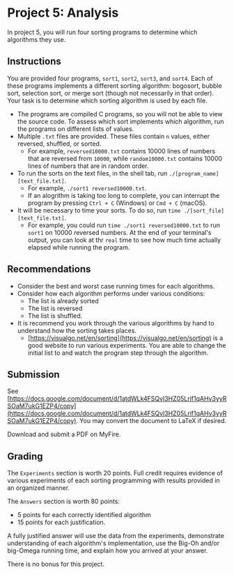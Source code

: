 # Project 5: Analysis

In project 5, you will run four sorting programs to determine which algorithms they use.

## Instructions

You are provided four programs, `sort1`, `sort2`, `sort3`, and `sort4`. Each of these programs implements a different sorting algorithm: bogosort, bubble sort, selection sort, or merge sort (though not necessarily in that order). Your task is to determine which sorting algorithm is used by each file.

- The programs are compiled C programs, so you will not be able to view the source code. To assess which sort implements which algorithm, run the programs on different lists of values.
- Multiple `.txt` files are provided. These files contain `n` values, either reversed, shuffled, or sorted.
  - For example, `reversed10000.txt` contains 10000 lines of numbers that are reversed from `10000`, while  `random10000.txt` contains 10000 lines of numbers that are in random order.
- To run the sorts on the text files, in the shell tab, run `./[program_name] [text_file.txt]`. 
  - For example, `./sort1 reversed10000.txt`.
  - If an alogrithm is taking too long to complete, you can interrupt the program by pressing `Ctrl + C` (Windows) or `Cmd + C` (macOS).
- It will be necessary to time your sorts. To do so, run `time ./[sort_file] [text_file.txt]`.
  - For example, you could run `time ./sort1 reversed10000.txt` to run `sort1` on 10000 reversed numbers. At the end of your terminal's output, you can look at thr `real` time to see how much time actually elapsed while running the program.

## Recommendations

- Consider the best and worst case running times for each algorithms.
- Consider how each algorithm performs under various conditions:
  - The list is already sorted
  - The list is reversed
  - The list is shuffled.
- It is recommend you work through the various algorithms by hand to understand how the sorting takes places.
  - [https://visualgo.net/en/sorting](https://visualgo.net/en/sorting) is a good website to run various experiments. You are able to change the initial list to and watch the program step through the algorithm.

## Submission

See [https://docs.google.com/document/d/1atdWLk4FSQvl3HZ05Lrif1qAHv3yyRSOaM7ukG1EZP4/copy](https://docs.google.com/document/d/1atdWLk4FSQvl3HZ05Lrif1qAHv3yyRSOaM7ukG1EZP4/copy). You may convert the document to LaTeX if desired.

Download and submit a PDF on MyFire.

## Grading

The `Experiments` section is worth 20 points. Full credit requires evidence of various experiments of each sorting programming with results provided in an organized manner.

The `Answers` section is worth 80 points:

- 5 points for each correctly identified algorithm
- 15 points for each justification.

A fully justified answer will use the data from the experiments, demonstrate understanding of each algorithm's implementation, use the Big-Oh and/or big-Omega running time, and explain how you arrived at your answer.

There is no bonus for this project.

